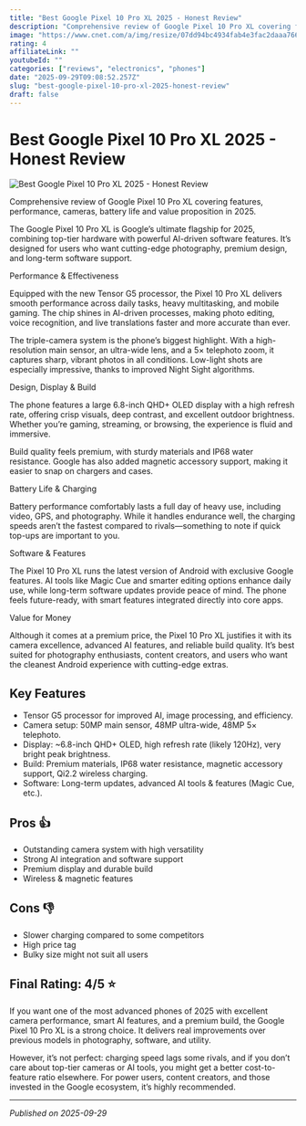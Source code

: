 ```yaml
---
title: "Best Google Pixel 10 Pro XL 2025 - Honest Review"
description: "Comprehensive review of Google Pixel 10 Pro XL covering features, performance, cameras, battery life and value proposition in 2025."
image: "https://www.cnet.com/a/img/resize/07dd94bc4934fab4e3fac2daaa7660a383a70e68/hub/2025/08/27/53e0ad41-ddd8-4387-ad5e-feb68485bd0c/pixel-10-pro-xl-review-test-cnet-1.jpg"
rating: 4
affiliateLink: ""
youtubeId: ""
categories: ["reviews", "electronics", "phones"]
date: "2025-09-29T09:08:52.257Z"
slug: "best-google-pixel-10-pro-xl-2025-honest-review"
draft: false
---
```


# Best Google Pixel 10 Pro XL 2025 - Honest Review

![Best Google Pixel 10 Pro XL 2025 - Honest Review](https://www.cnet.com/a/img/resize/07dd94bc4934fab4e3fac2daaa7660a383a70e68/hub/2025/08/27/53e0ad41-ddd8-4387-ad5e-feb68485bd0c/pixel-10-pro-xl-review-test-cnet-1.jpg)

Comprehensive review of Google Pixel 10 Pro XL covering features, performance, cameras, battery life and value proposition in 2025.

The Google Pixel 10 Pro XL is Google’s ultimate flagship for 2025, combining top-tier hardware with powerful AI-driven software features. It’s designed for users who want cutting-edge photography, premium design, and long-term software support.

Performance & Effectiveness

Equipped with the new Tensor G5 processor, the Pixel 10 Pro XL delivers smooth performance across daily tasks, heavy multitasking, and mobile gaming. The chip shines in AI-driven processes, making photo editing, voice recognition, and live translations faster and more accurate than ever.

The triple-camera system is the phone’s biggest highlight. With a high-resolution main sensor, an ultra-wide lens, and a 5× telephoto zoom, it captures sharp, vibrant photos in all conditions. Low-light shots are especially impressive, thanks to improved Night Sight algorithms.

Design, Display & Build

The phone features a large 6.8-inch QHD+ OLED display with a high refresh rate, offering crisp visuals, deep contrast, and excellent outdoor brightness. Whether you’re gaming, streaming, or browsing, the experience is fluid and immersive.

Build quality feels premium, with sturdy materials and IP68 water resistance. Google has also added magnetic accessory support, making it easier to snap on chargers and cases.

Battery Life & Charging

Battery performance comfortably lasts a full day of heavy use, including video, GPS, and photography. While it handles endurance well, the charging speeds aren’t the fastest compared to rivals—something to note if quick top-ups are important to you.

Software & Features

The Pixel 10 Pro XL runs the latest version of Android with exclusive Google features. AI tools like Magic Cue and smarter editing options enhance daily use, while long-term software updates provide peace of mind. The phone feels future-ready, with smart features integrated directly into core apps.

Value for Money

Although it comes at a premium price, the Pixel 10 Pro XL justifies it with its camera excellence, advanced AI features, and reliable build quality. It’s best suited for photography enthusiasts, content creators, and users who want the cleanest Android experience with cutting-edge extras.


## Key Features

- Tensor G5 processor for improved AI, image processing, and efficiency.
- Camera setup: 50MP main sensor, 48MP ultra-wide, 48MP 5× telephoto.
- Display: ~6.8-inch QHD+ OLED, high refresh rate (likely 120Hz), very bright peak brightness.
- Build: Premium materials, IP68 water resistance, magnetic accessory support, Qi2.2 wireless charging.
- Software: Long-term updates, advanced AI tools & features (Magic Cue, etc.).



## Pros 👍

- Outstanding camera system with high versatility
- Strong AI integration and software support
- Premium display and durable build
- Wireless & magnetic features



## Cons 👎

- Slower charging compared to some competitors
- High price tag
- Bulky size might not suit all users


## Final Rating: 4/5 ⭐

If you want one of the most advanced phones of 2025 with excellent camera performance, smart AI features, and a premium build, the Google Pixel 10 Pro XL is a strong choice. It delivers real improvements over previous models in photography, software, and utility.

However, it’s not perfect: charging speed lags some rivals, and if you don’t care about top-tier cameras or AI tools, you might get a better cost-to-feature ratio elsewhere. For power users, content creators, and those invested in the Google ecosystem, it’s highly recommended.



---

*Published on 2025-09-29*
